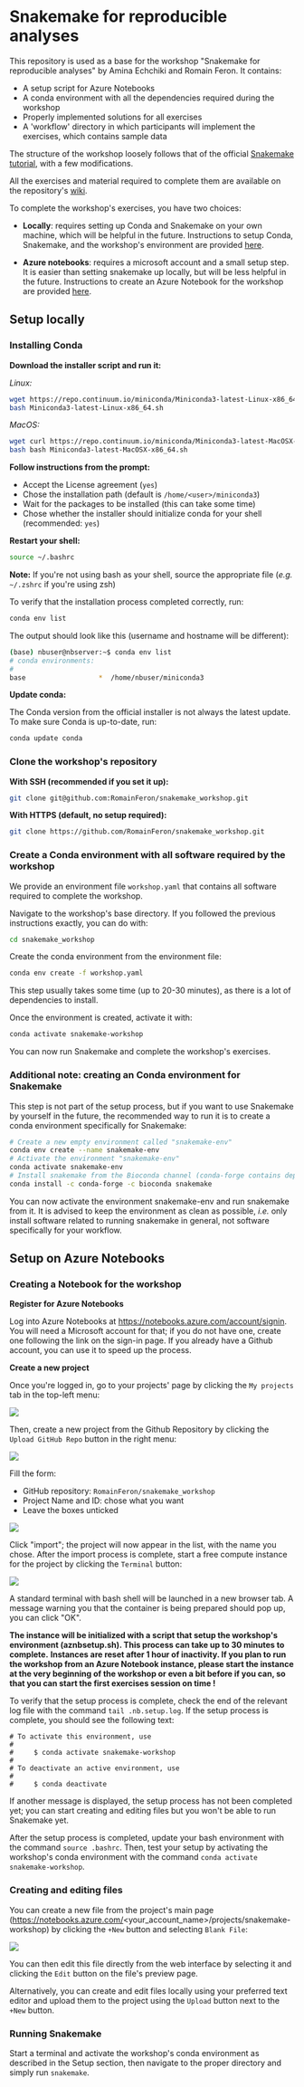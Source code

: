 # Snakemake for reproducible analyses

This repository is used as a base for the workshop "Snakemake for reproducible analyses" by Amina Echchiki and Romain Feron. It contains:

- A setup script for Azure Notebooks
- A conda environment with all the dependencies required during the workshop
- Properly implemented solutions for all exercises
- A 'workflow' directory in which participants will implement the exercises, which contains sample data

The structure of the workshop loosely follows that of the official [Snakemake tutorial](https://snakemake.readthedocs.io/en/v5.6.0/tutorial/tutorial.html), with a few modifications.

All the exercises and material required to complete them are available on the repository's [wiki](https://github.com/RomainFeron/snakemake_workshop/wiki).

To complete the workshop's exercises, you have two choices:

- **Locally**: requires setting up Conda and Snakemake on your own machine, which will be helpful in the future. Instructions to setup Conda, Snakemake, and the workshop's environment are provided [here](#setup-locally).

- **Azure notebooks**: requires a microsoft account and a small setup step. It is easier than setting snakemake up locally, but will be less helpful in the future. Instructions to create an Azure Notebook for the workshop are provided [here](#setup-on-azure-notebooks).

## Setup locally

### Installing Conda

**Download the installer script and run it:**

*Linux:*

```bash
wget https://repo.continuum.io/miniconda/Miniconda3-latest-Linux-x86_64.sh
bash Miniconda3-latest-Linux-x86_64.sh
```

*MacOS:*

```bash
wget curl https://repo.continuum.io/miniconda/Miniconda3-latest-MacOSX-x86_64.sh -o Miniconda3-latest-MacOSX-x86_64.sh
bash bash Miniconda3-latest-MacOSX-x86_64.sh
```

**Follow instructions from the prompt:**

- Accept the License agreement (`yes`)
- Chose the installation path (default is `/home/<user>/miniconda3`)
- Wait for the packages to be installed (this can take some time)
- Chose whether the installer should initialize conda for your shell (recommended: `yes`)

**Restart your shell:**

```bash
source ~/.bashrc
```

**Note:** If you're not using bash as your shell, source the appropriate file (*e.g.* `~/.zshrc` if you're using zsh)

To verify that the installation process completed correctly, run:

```bash
conda env list
```

The output should look like this (username and hostname will be different):

```bash
(base) nbuser@nbserver:~$ conda env list
# conda environments:
#
base                  *  /home/nbuser/miniconda3
```

**Update conda:**

The Conda version from the official installer is not always the latest update. To make sure Conda is up-to-date, run:

```bash
conda update conda
```

### Clone the workshop's repository

**With SSH (recommended if you set it up):**

```bash
git clone git@github.com:RomainFeron/snakemake_workshop.git
```

**With HTTPS (default, no setup required):**

```bash
git clone https://github.com/RomainFeron/snakemake_workshop.git
```

### Create a Conda environment with all software required by the workshop

We provide an environment file `workshop.yaml` that contains all software required to complete the workshop.

Navigate to the workshop's base directory. If you followed the previous instructions exactly, you can do with:

```bash
cd snakemake_workshop
```

Create the conda environment from the environment file:

```bash
conda env create -f workshop.yaml
```

This step usually takes some time (up to 20-30 minutes), as there is a lot of dependencies to install.

Once the environment is created, activate it with:

```bash
conda activate snakemake-workshop
```

You can now run Snakemake and complete the workshop's exercises.

### Additional note: creating an Conda environment for Snakemake

This step is not part of the setup process, but if you want to use Snakemake by yourself in the future, the recommended way to run it is to create a conda environment specifically for Snakemake:

```bash
# Create a new empty environment called "snakemake-env"
conda env create --name snakemake-env
# Activate the environment "snakemake-env"
conda activate snakemake-env
# Install snakemake from the Bioconda channel (conda-forge contains dependencies)
conda install -c conda-forge -c bioconda snakemake
```

You can now activate the environment snakemake-env and run snakemake from it. It is advised to keep the environment as clean as possible, *i.e.* only install software related to running snakemake in general, not software specifically for your workflow.

## Setup on Azure Notebooks

### Creating a Notebook for the workshop

**Register for Azure Notebooks**

Log into Azure Notebooks at https://notebooks.azure.com/account/signin. You will need a Microsoft account for that; if you do not have one, create one following the link on the sign-in page. If you already have a Github account, you can use it to speed up the process.

**Create a new project**

Once you're logged in, go to your projects' page by clicking the `My projects` tab in the top-left menu:

![](docs/img/azure_my_projects.png)

Then, create a new project from the Github Repository by clicking the `Upload GitHub Repo` button in the right menu:

![](docs/img/azure_upload_repo.png)

Fill the form:

- GitHub repository: `RomainFeron/snakemake_workshop`
- Project Name and ID: chose what you want
- Leave the boxes unticked

![](docs/img/azure_repo_config.png)

Click "import"; the project will now appear in the list, with the name you chose. After the import process is complete, start a free compute instance for the project by clicking the `Terminal` button:

![](docs/img/azure_terminal.png)

A standard terminal with bash shell will be launched in a new browser tab. A message warning you that the container is being prepared should pop up, you can click "OK".

**The instance will be initialized with a script that setup the workshop's environment (aznbsetup.sh). This process can take up to 30 minutes to complete.**
**Instances are reset after 1 hour of inactivity. If you plan to run the workshop from an Azure Notebook instance, please start the instance at the very beginning of the workshop or even a bit before if you can, so that you can start the first exercises session on time !**

To verify that the setup process is complete, check the end of the relevant log file with the command `tail .nb.setup.log`. If the setup process is complete, you should see the following text:

```
# To activate this environment, use
#
#     $ conda activate snakemake-workshop
#
# To deactivate an active environment, use
#
#     $ conda deactivate
```

If another message is displayed, the setup process has not been completed yet; you can start creating and editing files but you won't be able to run Snakemake yet.

After the setup process is completed, update your bash environment with the command `source .bashrc`. Then, test your setup by activating the workshop's conda environment with the command `conda activate snakemake-workshop`.

### Creating and editing files

You can create a new file from the project's main page (https://notebooks.azure.com/<your_account_name>/projects/snakemake-workshop) by clicking the `+New` button and selecting `Blank File`:

![](docs/img/azure_new_file.png)

You can then edit this file directly from the web interface by selecting it and clicking the `Edit` button on the file's preview page.

Alternatively, you can create and edit files locally using your preferred text editor and upload them to the project using the `Upload` button next to the `+New` button.

### Running Snakemake

Start a terminal and activate the workshop's conda environment as described in the Setup section, then navigate to the proper directory and simply run `snakemake`.
